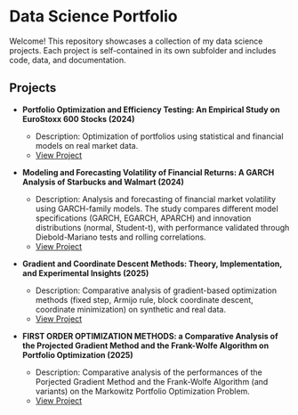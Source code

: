 # Data Science Portfolio

Welcome! This repository showcases a collection of my data science projects. Each project is self-contained in its own subfolder and includes code, data, and documentation.

## Projects

- **Portfolio Optimization and Efficiency Testing: An Empirical Study on EuroStoxx 600 Stocks (2024)**
  - Description: Optimization of portfolios using statistical and financial models on real market data.
  - [View Project](./PortfolioOptimization_EfficiencyTesting/README.md)

- **Modeling and Forecasting Volatility of Financial Returns: A GARCH Analysis of Starbucks and Walmart (2024)**
  - Description: Analysis and forecasting of financial market volatility using GARCH-family models. The study compares different model specifications (GARCH, EGARCH, APARCH) and innovation distributions (normal, Student-t), with performance validated through Diebold-Mariano tests and rolling correlations.
  - [View Project](./garch-analysis/README.md)


- **Gradient and Coordinate Descent Methods: Theory, Implementation, and Experimental Insights (2025)**
  - Description: Comparative analysis of gradient-based optimization methods (fixed step, Armijo rule, block coordinate descent, coordinate minimization) on synthetic and real data.  
  - [View Project](./Gradient_and_CoordinateDescentMethods/README.md)
    

- **FIRST ORDER OPTIMIZATION METHODS: a Comparative Analysis of the Projected Gradient Method and the Frank-Wolfe Algorithm on Portfolio Optimization (2025)**
  - Description: Comparative analysis of the performances of the Porjected Gradient Method and the Frank-Wolfe Algorithm (and variants) on the Markowitz Portfolio Optimization Problem.
  - [View Project](./FrankWolfe_Portfolio_Optimization/README.md)
